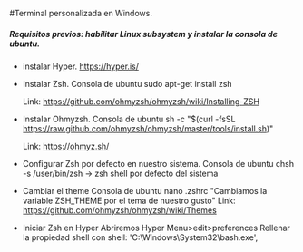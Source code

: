 #Terminal personalizada en Windows.
##### Requisitos previos: habilitar Linux subsystem y instalar la consola de ubuntu.


- instalar Hyper.
	https://hyper.is/


- Instalar Zsh. 
		Consola de ubuntu
		sudo apt-get install zsh 

	Link:
	https://github.com/ohmyzsh/ohmyzsh/wiki/Installing-ZSH


- Instalar Ohmyzsh.
		Consola de ubuntu
		sh -c "$(curl -fsSL https://raw.github.com/ohmyzsh/ohmyzsh/master/tools/install.sh)"

	Link:
	https://ohmyz.sh/


- Configurar Zsh por defecto en nuestro sistema.
		Consola de ubuntu
		chsh -s /user/bin/zsh -> zsh shell por defecto del sistema


- Cambiar el theme
		Consola de ubuntu
		nano .zshrc
			"Cambiamos la variable ZSH_THEME por el tema de nuestro gusto"
	Link:
	https://github.com/ohmyzsh/ohmyzsh/wiki/Themes


- Iniciar Zsh en Hyper 
		Abriremos Hyper
		Menu>edit>preferences
			Rellenar la propiedad shell con 
				shell: 'C:\\Windows\\System32\\bash.exe',
